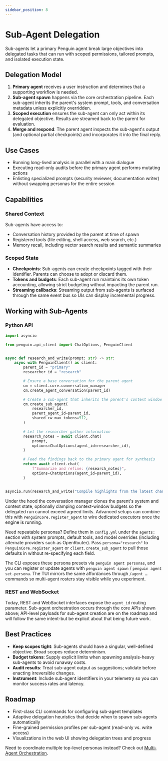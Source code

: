 ```yaml
---
sidebar_position: 8
---
```


# Sub-Agent Delegation

Sub-agents let a primary Penguin agent break large objectives into delegated tasks that can run with scoped permissions, tailored prompts, and isolated execution state.

## Delegation Model

1. **Primary agent** receives a user instruction and determines that a supporting workflow is needed.
2. **Sub-agent spawn** happens via the core orchestration pipeline. Each sub-agent inherits the parent's system prompt, tools, and conversation metadata unless explicitly overridden.
3. **Scoped execution** ensures the sub-agent can only act within its delegated objective. Results are streamed back to the parent for evaluation.
4. **Merge and respond**: The parent agent inspects the sub-agent's output (and optional partial checkpoints) and incorporates it into the final reply.

## Use Cases

- Running long-lived analysis in parallel with a main dialogue
- Executing read-only audits before the primary agent performs mutating actions
- Enlisting specialized prompts (security reviewer, documentation writer) without swapping personas for the entire session

## Capabilities

### Shared Context

Sub-agents have access to:

- Conversation history provided by the parent at time of spawn
- Registered tools (file editing, shell access, web search, etc.)
- Memory recall, including vector search results and semantic summaries

### Scoped State

- **Checkpoints**: Sub-agents can create checkpoints tagged with their identifier. Parents can choose to adopt or discard them.
- **Tokens and budgets**: Each sub-agent run maintains its own token accounting, allowing strict budgeting without impacting the parent run.
- **Streaming callbacks**: Streaming output from sub-agents is surfaced through the same event bus so UIs can display incremental progress.

## Working with Sub-Agents

### Python API

```python
import asyncio

from penguin.api_client import ChatOptions, PenguinClient


async def research_and_write(prompt: str) -> str:
    async with PenguinClient() as client:
        parent_id = "primary"
        researcher_id = "research"

        # Ensure a base conversation for the parent agent
        cm = client.core.conversation_manager
        cm.create_agent_conversation(parent_id)

        # Create a sub-agent that inherits the parent's context window budget
        cm.create_sub_agent(
            researcher_id,
            parent_agent_id=parent_id,
            shared_cw_max_tokens=512,
        )

        # Let the researcher gather information
        research_notes = await client.chat(
            prompt,
            options=ChatOptions(agent_id=researcher_id),
        )

        # Feed the findings back to the primary agent for synthesis
        return await client.chat(
            f"Summarize and refine: {research_notes}",
            options=ChatOptions(agent_id=parent_id),
        )


asyncio.run(research_and_write("Compile highlights from the latest changelog."))
```

Under the hood the conversation manager clones the parent's system and context state, optionally clamping context-window budgets so the delegated run cannot exceed agreed limits. Advanced setups can combine this with `PenguinCore.register_agent` to wire dedicated executors once the engine is running.

Need repeatable personas? Define them in `config.yml` under the `agents:` section with system prompts, default tools, and model overrides (including alternate providers such as OpenRouter). Pass `persona="research"` to `PenguinCore.register_agent` or `client.create_sub_agent` to pull those defaults in without re-specifying each field.

The CLI exposes these persona presets via `penguin agent personas`, and you can register or update agents with `penguin agent spawn` / `penguin agent set-persona`. The TUI mirrors the same affordances through `/agent …` commands so multi-agent rosters stay visible while you experiment.

### REST and WebSocket

Today, REST and WebSocket interfaces expose the `agent_id` routing parameter. Sub-agent orchestration occurs through the core APIs shown above; API-level payloads for sub-agent creation are on the roadmap and will follow the same intent-but be explicit about that being future work.

## Best Practices

- **Keep scopes tight**: Sub-agents should have a singular, well-defined objective. Broad scopes reduce determinism.
- **Budget tokens**: Supply explicit limits when spawning analysis-heavy sub-agents to avoid runaway costs.
- **Audit results**: Treat sub-agent output as suggestions; validate before enacting irreversible changes.
- **Instrument**: Include sub-agent identifiers in your telemetry so you can monitor success rates and latency.

## Roadmap

- First-class CLI commands for configuring sub-agent templates
- Adaptive delegation heuristics that decide when to spawn sub-agents automatically
- Fine-grained permission profiles per sub-agent (read-only vs. write access)
- Visualizations in the web UI showing delegation trees and progress

Need to coordinate multiple top-level personas instead? Check out [Multi-Agent Orchestration](multi_agents.md).
